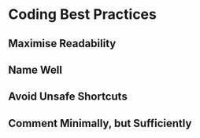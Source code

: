 <link rel="stylesheet" href="{{baseUrl}}/css/textbook.css">

<div class="website-content main">

# Coding Best Practices

## Maximise Readability

<panel type="seamless" header="**Avoid Long Methods**" alt="long methods">
  <include src="avoidLongMethods/index.md#main" />
</panel>

<panel type="seamless" header="**Avoid Deep Nesting**" alt="long methods">
  <include src="avoidDeepNesting/index.md#main" />
</panel>

<panel type="seamless" header="**Avoid Complicated Expressions**" alt="complicated expressions">
  <include src="avoidComplicatedExpressions/index.md#main" />
</panel>

<panel type="seamless" header="**Avoid Magic Numbers**" alt="magic numbers">
  <include src="avoidMagicNumbers/index.md#main" />
</panel>

<panel type="seamless" header="**Make the Code Obvious**" alt="code obvious">
  <include src="makeCodeObvious/index.md#main" />
</panel>

<!-- ------------------------------------------------------------------------------------------------- -->

<panel type="seamless" header="**Structure Code Logically**" alt="structure logically">
  <include src="structureCodeLogically/index.md#main" />
</panel>

<panel type="seamless" header="**Do Not 'Trip Up' Reader**" alt="trip reader">
  <include src="dontTripReader/index.md#main" />
</panel>

<panel type="seamless" header="**Practice KISSing**" alt="practice KISSing">
  <include src="practiceKISSing/index.md#main" />
</panel>

<panel type="seamless" header="**SLAP Hard**" alt="slap hard">
  <include src="slapHard/index.md#main" />
</panel>

<!-- ------------------------------------------------------------------------------------------------- -->

<panel type="seamless" header="**Make the Happy Path Prominent**" alt="happy path">
  <include src="makeHappyPathProminent/index.md#main" />
</panel>

## Name Well

<panel type="seamless" header="**Use Nouns for Things and Verbs for Actions**" alt="nouns and verbs">
  <include src="nounsAndVerbsAsNames/index.md#main" />
</panel>

<panel type="seamless" header="**Use Standard Words**" alt="standard words">
  <include src="useStandardWords/index.md#main" />
</panel>

<!-- ------------------------------------------------------------------------------------------------- -->

<panel type="seamless" header="**Use Name to Explain**" alt="name explain">
  <include src="useNameExplain/index.md#main" />
</panel>

<panel type="seamless" header="**Not Too Long, Not Too Short**" alt="not too long nor short">
  <include src="notTooLongNorShort/index.md#main" />
</panel>

<panel type="seamless" header="**Avoid Misleading Names**" alt="misleading names">
  <include src="avoidMisleadingNames/index.md#main" />
</panel>

## Avoid Unsafe Shortcuts

<panel type="seamless" header="**Use the Default Branch**" alt="default branch">
  <include src="useDefaultBranch/index.md#main" />
</panel>

<panel type="seamless" header="**Don't Recycle Variables or Parameters**" alt="recycle variables and variables">
  <include src="dontRecycleVarsOrParams/index.md#main" />
</panel>

<panel type="seamless" header="**Avoid Empty Catch Blocks**" alt="empty catch blocks">
  <include src="avoidEmptyCatchBlocks/index.md#main" />
</panel>

<panel type="seamless" header="**Delete Dead Code**" alt="dead code">
  <include src="deleteDeadCode/index.md#main" />
</panel>

<!-- ------------------------------------------------------------------------------------------------- -->

<panel type="seamless" header="**Minimise Scope of Variables**" alt="variable scope">
  <include src="minimiseVariableScope/index.md#main" />
</panel>

<panel type="seamless" header="**Minimise Code Duplication**" alt="minimise duplication">
  <include src="minimiseCodeDuplication/index.md#main" />
</panel>

## Comment Minimally, but Sufficiently

<panel type="seamless" header="**Do Not Repeat the Obvious**" alt="repeat obvious">
  <include src="dontRepeatObvious/index.md#main" />
</panel>

<panel type="seamless" header="**Write to the Reader**" alt="write reader">
  <include src="writeToReader/index.md#main" />
</panel>

<!-- ------------------------------------------------------------------------------------------------- -->

<panel type="seamless" header="**Explain WHAT and WHY, not HOW**" alt="explain what why how">
  <include src="explainWhatWhyNotHow/index.md#main" />
</panel>


</div>
